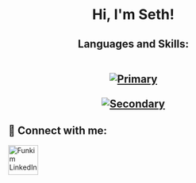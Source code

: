 <h1 align="center">Hi, I'm Seth! <br/>
<h2 align="center"> Languages and Skills:<br/>
<br/>
  
[![Primary](https://skillicons.dev/icons?i=html,css,js,ts,react,next)](https://skillicons.dev) <br/>
<br/>
[![Secondary](https://skillicons.dev/icons?i=git,htmx,vitest,webpack,linux,vim,vscode,figma)](https://skillicons.dev)

<h2 align= "left"> 🤳 Connect with me:</h2>

[<img align="center" alt="Funkim LinkedIn" width="60px" src="https://skillicons.dev/icons?i=linkedin" />][linkedin]



[linkedin]: https://www.linkedin.com/in/seth-case/

<!--
Here are some ideas to get you started:

- 🔭 I’m currently working on ...
- 🌱 I’m currently learning ...
- 👯 I’m looking to collaborate on ...
- 🤔 I’m looking for help with ...
- 💬 Ask me about ...
- 📫 How to reach me: ...
- 😄 Pronouns: ...
- ⚡ Fun fact: ...
-->
